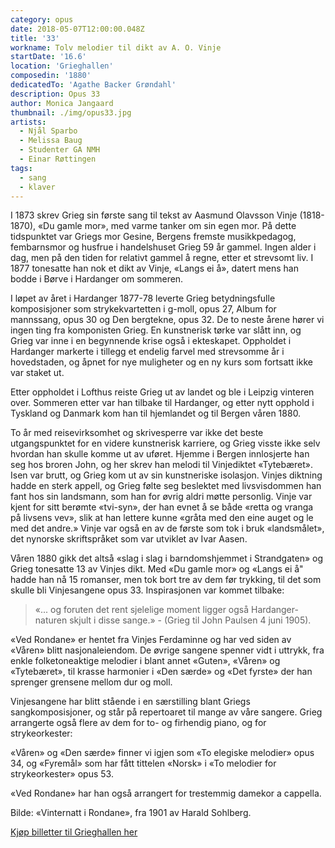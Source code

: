 ```yaml
---
category: opus
date: 2018-05-07T12:00:00.048Z
title: '33'
workname: Tolv melodier til dikt av A. O. Vinje
startDate: '16.6'
location: 'Grieghallen'
composedin: '1880'
dedicatedTo: 'Agathe Backer Grøndahl'
description: Opus 33
author: Monica Jangaard
thumbnail: ./img/opus33.jpg
artists:
  - Njål Sparbo
  - Melissa Baug
  - Studenter GA NMH
  - Einar Røttingen
tags:
  - sang
  - klaver
---
```

I 1873 skrev Grieg sin første sang til tekst av Aasmund Olavsson Vinje (1818-1870), «Du gamle mor», med varme tanker om sin egen mor. På dette tidspunktet var Griegs mor Gesine, Bergens fremste musikkpedagog, fembarnsmor og husfrue i handelshuset Grieg 59 år gammel. Ingen alder i dag, men på den tiden for relativt gammel å regne, etter et strevsomt liv. I 1877 tonesatte han nok et dikt av Vinje, «Langs ei å», datert mens han bodde i Børve i Hardanger om sommeren.

I løpet av året i Hardanger 1877-78 leverte Grieg betydningsfulle komposisjoner som strykekvartetten i g-moll, opus 27, Album for mannssang, opus 30 og Den bergtekne, opus 32. De to neste årene hører vi ingen ting fra komponisten Grieg. En kunstnerisk tørke var slått inn, og Grieg var inne i en begynnende krise også i ekteskapet. Oppholdet i Hardanger markerte i tillegg et endelig farvel med strevsomme år i hovedstaden, og åpnet for nye muligheter og en ny kurs som fortsatt ikke var staket ut.

Etter oppholdet i Lofthus reiste Grieg ut av landet og ble i Leipzig vinteren over. Sommeren etter var han tilbake til Hardanger, og etter nytt opphold i Tyskland og Danmark kom han til hjemlandet og til Bergen våren 1880.

To år med reisevirksomhet og skrivesperre var ikke det beste utgangspunktet for en videre kunstnerisk karriere, og Grieg visste ikke selv hvordan han skulle komme ut av uføret. Hjemme i Bergen innlosjerte han seg hos broren John, og her skrev han melodi til Vinjediktet «Tytebæret». Isen var brutt, og Grieg kom ut av sin kunstneriske isolasjon. Vinjes diktning hadde en sterk appell, og Grieg følte seg beslektet med livsvisdommen han fant hos sin landsmann, som han for øvrig aldri møtte personlig. Vinje var kjent for sitt berømte «tvi-syn», der han evnet å se både «retta og vranga på livsens vev», slik at han lettere kunne «gråta med den eine auget og le med det andre.» Vinje var også en av de første som tok i bruk «landsmålet», det nynorske skriftspråket som var utviklet av Ivar Aasen.

Våren 1880 gikk det altså «slag i slag i barndomshjemmet i Strandgaten» og Grieg tonesatte 13 av Vinjes dikt. Med «Du gamle mor» og «Langs ei å" hadde han nå 15 romanser, men tok bort tre av dem før trykking, til det som skulle bli Vinjesangene opus 33. Inspirasjonen var kommet tilbake:

> «... og foruten det rent sjelelige moment ligger også Hardanger-naturen skjult i disse sange.» - (Grieg til John Paulsen 4 juni 1905).

«Ved Rondane» er hentet fra Vinjes Ferdaminne og har ved siden av «Våren» blitt nasjonaleiendom. De øvrige sangene spenner vidt i uttrykk, fra enkle folketoneaktige melodier i blant annet «Guten», «Våren» og «Tytebæret», til krasse harmonier i «Den særde» og «Det fyrste» der han sprenger grensene mellom dur og moll.  

Vinjesangene har blitt stående i en særstilling blant Griegs sangkomposisjoner, og står på repertoaret til mange av våre sangere. Grieg arrangerte også flere av dem for to- og firhendig piano, og for strykeorkester:

«Våren» og «Den særde» finner vi igjen som «To elegiske melodier» opus 34, og «Fyremål» som har fått tittelen «Norsk» i «To melodier for strykeorkester» opus 53.

«Ved Rondane» har han også arrangert for trestemmig damekor a cappella.

Bilde: «Vinternatt i Rondane», fra 1901 av Harald Sohlberg.

<div class="button postButton"><a href="http://harmonien.no/konserter-og-billetter/2018/06/grieg-minutt-for-minutt/" target="_blank">Kjøp billetter til Grieghallen her</a></div>

